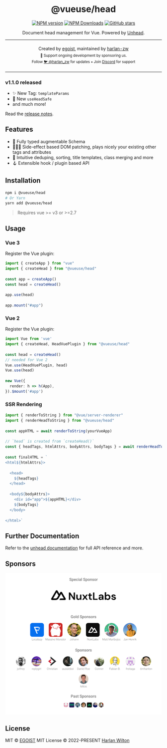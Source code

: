 <h1 align='center'>@vueuse/head</h1>

<p align="center">
<a href='https://github.com/harlan-zw/unhead/actions/workflows/test.yml'>
</a>
<a href="https://www.npmjs.com/package/@vueuse/head" target="__blank"><img src="https://img.shields.io/npm/v/@vueuse/head?style=flat&colorA=002438&colorB=28CF8D" alt="NPM version"></a>
<a href="https://www.npmjs.com/package/@vueuse/head" target="__blank"><img alt="NPM Downloads" src="https://img.shields.io/npm/dm/@vueuse/head?flat&colorA=002438&colorB=28CF8D"></a>
<a href="https://github.com/vueuse/head" target="__blank"><img alt="GitHub stars" src="https://img.shields.io/github/stars/vueuse/head?flat&colorA=002438&colorB=28CF8D"></a>
</p>


<p align="center">
Document head management for Vue. Powered by <a href="https://unhead.harlanzw.com/">Unhead</a>.
</p>

<p align="center">
<table>
<tbody>
<td align="center">
<img width="800" height="0" /><br>
Created by <a href="https://github.com/sponsors/egoist">egoist</a>, maintained by <a href="https://github.com/harlan-zw">harlan-zw</a> <br>
<sub>💛 Support ongoing development by sponsoring us.</sub><br> 
<sub>Follow <a href="https://twitter.com/harlan_zw">🐦 @harlan_zw</a> for updates  • Join <a href="https://discord.gg/275MBUBvgP">Discord</a> for support</sub><br>
<img width="800" height="0" />
</td>
</tbody>
</table>
</p>

### v1.1.0 released

- :sparkles: New Tag: `templateParams`
- 🎉 New `useHeadSafe`
- and much more!

Read the [release notes](https://github.com/unjs/unhead/releases/tag/v1.1.0).

## Features

- 💎 Fully typed augmentable Schema
- 🧑‍🤝‍🧑 Side-effect based DOM patching, plays nicely your existing other tags and attributes
- 🍣 Intuitive deduping, sorting, title templates, class merging and more
- 🪝 Extensible hook / plugin based API

## Installation

```bash
npm i @vueuse/head
# Or Yarn
yarn add @vueuse/head
```

> Requires vue >= v3 or >=2.7

## Usage

### Vue 3

Register the Vue plugin:

```ts
import { createApp } from "vue"
import { createHead } from "@vueuse/head"

const app = createApp()
const head = createHead()

app.use(head)

app.mount("#app")
```

### Vue 2

Register the Vue plugin:

```ts
import Vue from 'vue'
import { createHead, HeadVuePlugin } from "@vueuse/head"

const head = createHead()
// needed for Vue 2
Vue.use(HeadVuePlugin, head)
Vue.use(head)

new Vue({
  render: h => h(App),
}).$mount('#app')
```

### SSR Rendering

```ts
import { renderToString } from "@vue/server-renderer"
import { renderHeadToString } from "@vueuse/head"

const appHTML = await renderToString(yourVueApp)

// `head` is created from `createHead()`
const { headTags, htmlAttrs, bodyAttrs, bodyTags } = await renderHeadToString(head)

const finalHTML = `
<html${htmlAttrs}>

  <head>
    ${headTags}
  </head>

  <body${bodyAttrs}>
    <div id="app">${appHTML}</div>
    ${bodyTags}
  </body>

</html>`
```

## Further Documentation

Refer to the [unhead documentation](https://unhead.harlanzw.com/) for full API reference and more.

## Sponsors

<p align="center">
  <a href="https://raw.githubusercontent.com/harlan-zw/static/main/sponsors.svg">
    <img src='https://raw.githubusercontent.com/harlan-zw/static/main/sponsors.svg'/>
  </a>
</p>


## License

MIT &copy; [EGOIST](https://egoist.sh)
MIT License © 2022-PRESENT [Harlan Wilton](https://github.com/harlan-zw)

